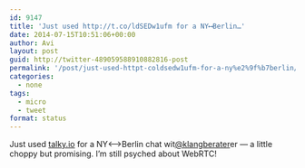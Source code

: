```yaml
---
id: 9147
title: 'Just used http://t.co/ldSEDw1ufm for a NY⟷Berlin…'
date: 2014-07-15T10:51:06+00:00
author: Avi
layout: post
guid: http://twitter-489059588910882816-post
permalink: '/post/just-used-httpt-coldsedw1ufm-for-a-ny%e2%9f%b7berlin/'
categories:
  - none
tags:
  - micro
  - tweet
format: status
---
```

Just used [talky.io](http://talky.io/) for a NY⟷Berlin chat wit[@klangberater](http://twitter.com/klangberater)er — a little choppy but promising. I’m still psyched about WebRTC!